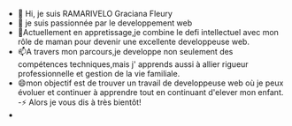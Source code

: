 - 👋 Hi, je suis RAMARIVELO Graciana Fleury
- 👀 je suis passionnée par le developpement web 
- 🌱Actuellement en appretissage,je combine le defi intellectuel avec mon rôle de maman pour devenir une excellente developpeuse web.
- 📫A travers mon parcours,je developpe non seulement des compétences techniques,mais j' apprends aussi à allier rigueur professionnelle et gestion de la vie familiale.
- 😄mon objectif est de trouver un travail de developpeuse web où je peux évoluer et continuer à apprendre tout en continuant d'elever mon enfant.
-⚡ Alors je vous dis à très bientôt!
-  

<!---
VatoSIMON/VatoSIMON is a ✨ special ✨ repository because its `README.md` (this file) appears on your GitHub profile.
You can click the Preview link to take a look at your changes.
--->
